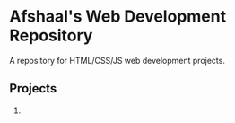 # Afshaal's Web Development Repository

A repository for HTML/CSS/JS web development projects.

## Projects

1. 
